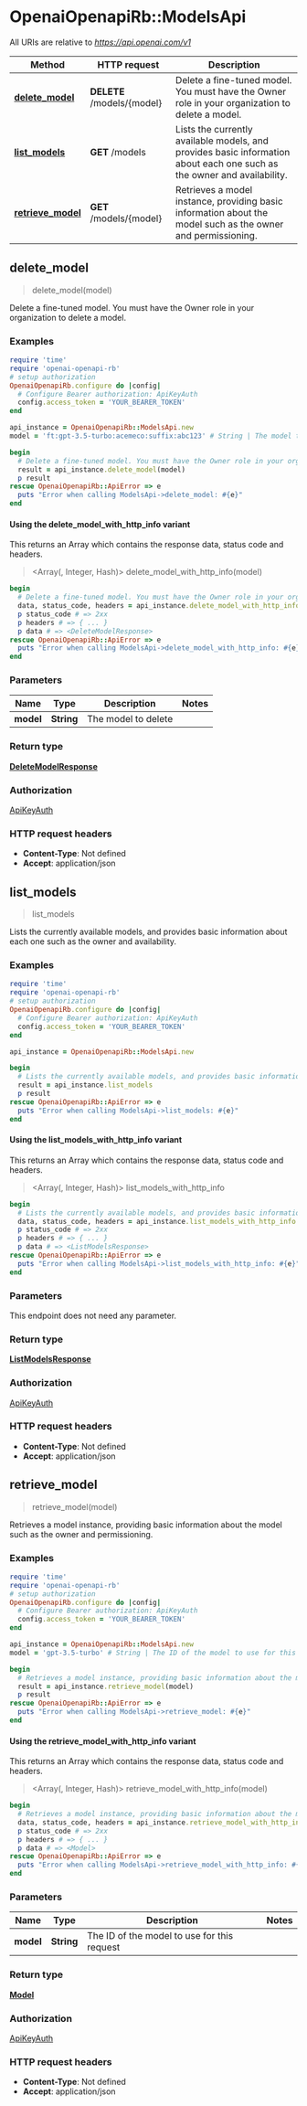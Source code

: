 # OpenaiOpenapiRb::ModelsApi

All URIs are relative to *https://api.openai.com/v1*

| Method | HTTP request | Description |
| ------ | ------------ | ----------- |
| [**delete_model**](ModelsApi.md#delete_model) | **DELETE** /models/{model} | Delete a fine-tuned model. You must have the Owner role in your organization to delete a model. |
| [**list_models**](ModelsApi.md#list_models) | **GET** /models | Lists the currently available models, and provides basic information about each one such as the owner and availability. |
| [**retrieve_model**](ModelsApi.md#retrieve_model) | **GET** /models/{model} | Retrieves a model instance, providing basic information about the model such as the owner and permissioning. |


## delete_model

> <DeleteModelResponse> delete_model(model)

Delete a fine-tuned model. You must have the Owner role in your organization to delete a model.

### Examples

```ruby
require 'time'
require 'openai-openapi-rb'
# setup authorization
OpenaiOpenapiRb.configure do |config|
  # Configure Bearer authorization: ApiKeyAuth
  config.access_token = 'YOUR_BEARER_TOKEN'
end

api_instance = OpenaiOpenapiRb::ModelsApi.new
model = 'ft:gpt-3.5-turbo:acemeco:suffix:abc123' # String | The model to delete

begin
  # Delete a fine-tuned model. You must have the Owner role in your organization to delete a model.
  result = api_instance.delete_model(model)
  p result
rescue OpenaiOpenapiRb::ApiError => e
  puts "Error when calling ModelsApi->delete_model: #{e}"
end
```

#### Using the delete_model_with_http_info variant

This returns an Array which contains the response data, status code and headers.

> <Array(<DeleteModelResponse>, Integer, Hash)> delete_model_with_http_info(model)

```ruby
begin
  # Delete a fine-tuned model. You must have the Owner role in your organization to delete a model.
  data, status_code, headers = api_instance.delete_model_with_http_info(model)
  p status_code # => 2xx
  p headers # => { ... }
  p data # => <DeleteModelResponse>
rescue OpenaiOpenapiRb::ApiError => e
  puts "Error when calling ModelsApi->delete_model_with_http_info: #{e}"
end
```

### Parameters

| Name | Type | Description | Notes |
| ---- | ---- | ----------- | ----- |
| **model** | **String** | The model to delete |  |

### Return type

[**DeleteModelResponse**](DeleteModelResponse.md)

### Authorization

[ApiKeyAuth](../README.md#ApiKeyAuth)

### HTTP request headers

- **Content-Type**: Not defined
- **Accept**: application/json


## list_models

> <ListModelsResponse> list_models

Lists the currently available models, and provides basic information about each one such as the owner and availability.

### Examples

```ruby
require 'time'
require 'openai-openapi-rb'
# setup authorization
OpenaiOpenapiRb.configure do |config|
  # Configure Bearer authorization: ApiKeyAuth
  config.access_token = 'YOUR_BEARER_TOKEN'
end

api_instance = OpenaiOpenapiRb::ModelsApi.new

begin
  # Lists the currently available models, and provides basic information about each one such as the owner and availability.
  result = api_instance.list_models
  p result
rescue OpenaiOpenapiRb::ApiError => e
  puts "Error when calling ModelsApi->list_models: #{e}"
end
```

#### Using the list_models_with_http_info variant

This returns an Array which contains the response data, status code and headers.

> <Array(<ListModelsResponse>, Integer, Hash)> list_models_with_http_info

```ruby
begin
  # Lists the currently available models, and provides basic information about each one such as the owner and availability.
  data, status_code, headers = api_instance.list_models_with_http_info
  p status_code # => 2xx
  p headers # => { ... }
  p data # => <ListModelsResponse>
rescue OpenaiOpenapiRb::ApiError => e
  puts "Error when calling ModelsApi->list_models_with_http_info: #{e}"
end
```

### Parameters

This endpoint does not need any parameter.

### Return type

[**ListModelsResponse**](ListModelsResponse.md)

### Authorization

[ApiKeyAuth](../README.md#ApiKeyAuth)

### HTTP request headers

- **Content-Type**: Not defined
- **Accept**: application/json


## retrieve_model

> <Model> retrieve_model(model)

Retrieves a model instance, providing basic information about the model such as the owner and permissioning.

### Examples

```ruby
require 'time'
require 'openai-openapi-rb'
# setup authorization
OpenaiOpenapiRb.configure do |config|
  # Configure Bearer authorization: ApiKeyAuth
  config.access_token = 'YOUR_BEARER_TOKEN'
end

api_instance = OpenaiOpenapiRb::ModelsApi.new
model = 'gpt-3.5-turbo' # String | The ID of the model to use for this request

begin
  # Retrieves a model instance, providing basic information about the model such as the owner and permissioning.
  result = api_instance.retrieve_model(model)
  p result
rescue OpenaiOpenapiRb::ApiError => e
  puts "Error when calling ModelsApi->retrieve_model: #{e}"
end
```

#### Using the retrieve_model_with_http_info variant

This returns an Array which contains the response data, status code and headers.

> <Array(<Model>, Integer, Hash)> retrieve_model_with_http_info(model)

```ruby
begin
  # Retrieves a model instance, providing basic information about the model such as the owner and permissioning.
  data, status_code, headers = api_instance.retrieve_model_with_http_info(model)
  p status_code # => 2xx
  p headers # => { ... }
  p data # => <Model>
rescue OpenaiOpenapiRb::ApiError => e
  puts "Error when calling ModelsApi->retrieve_model_with_http_info: #{e}"
end
```

### Parameters

| Name | Type | Description | Notes |
| ---- | ---- | ----------- | ----- |
| **model** | **String** | The ID of the model to use for this request |  |

### Return type

[**Model**](Model.md)

### Authorization

[ApiKeyAuth](../README.md#ApiKeyAuth)

### HTTP request headers

- **Content-Type**: Not defined
- **Accept**: application/json

